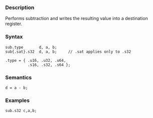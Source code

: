 ### Description

Performs subtraction and writes the resulting value into a destination register.

### Syntax

```
sub.type       d, a, b;
sub{.sat}.s32  d, a, b;     // .sat applies only to .s32

.type = { .u16, .u32, .u64,
          .s16, .s32, .s64 };
```

### Semantics

```
d = a - b;
```

### Examples

```
sub.s32 c,a,b;
```

